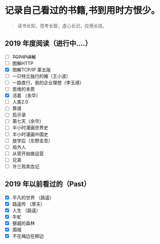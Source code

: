 # 记录自己看过的书籍,书到用时方恨少。
> 读书长知，思考长智，虚心长识，应用长技。
## 2019 年度阅读（进行中....）
- [ ] ~~TCP/IP详解~~
- [ ] 图解HTTP
- [x] 图解TCP/IP 第五版
- [ ] 一只特立独行的猪（王小波）
- [ ] 一路直行，我的企业理想（李玉琢）
- [ ] 思维的本质
- [x] 活着 （余华）
- [ ] 人类2.0
- [ ] 靠谱
- [ ] 启示录
- [ ] 第七天（余华）
- [ ] 半小时漫画世界史
- [ ] 半小时漫画中国史
- [ ] 放学后（东野圭吾）
- [ ] 局外人
- [ ] 从零开始做运营
- [ ] 兄弟
- [ ] 许三观卖血记

## 2019 年以前看过的（Past）

- [x] 平凡的世界 （路遥）
- [x] 路遥传 （厚夫）
- [x] 人生 （路遥）
- [x] 牛虻
- [x] 挪威的森林
- [x] 围城
- [x] 不在梅边在柳边
